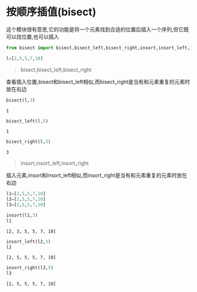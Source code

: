 
# 按顺序插值(bisect)

这个模块很有意思,它的功能是将一个元素找到合适的位置后插入一个序列,但它既可以找位置,也可以插入


```python
from bisect import bisect,bisect_left,bisect_right,insort,insort_left,insort_right
```


```python
l=[2,5,5,7,10]
```

> bisect,bisect_left,bisect_right

查看插入位置,bisect和bisect_left相似,而bisect_right是当有和元素重复的元素时放在右边


```python
bisect(l,3)
```




    1




```python
bisect_left(l,5)
```




    1




```python
bisect_right(l,5)
```




    3



> insort,insort_left,insort_right

插入元素,insort和insort_left相似,而insort_right是当有和元素重复的元素时放在右边


```python
l1=[2,5,5,7,10]
l2=[2,5,5,7,10]
l3=[2,5,5,7,10]
```


```python
insort(l1,3)
l1
```




    [2, 3, 5, 5, 7, 10]




```python
insort_left(l2,5)
l2
```




    [2, 5, 5, 5, 7, 10]




```python
insort_right(l3,5)
l3
```




    [2, 5, 5, 5, 7, 10]



